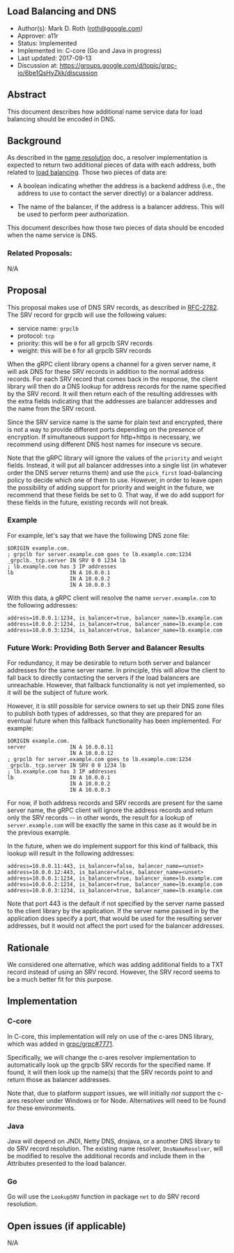 Load Balancing and DNS
----
* Author(s): Mark D. Roth (roth@google.com)
* Approver: a11r
* Status: Implemented
* Implemented in: C-core (Go and Java in progress)
* Last updated: 2017-09-13
* Discussion at: https://groups.google.com/d/topic/grpc-io/6be1QsHyZkk/discussion

## Abstract

This document describes how additional name service data for load
balancing should be encoded in DNS.

## Background

As described in the [name
resolution](https://github.com/grpc/grpc/blob/master/doc/naming.md) doc,
a resolver implementation is expected to return two additional pieces of
data with each address, both related to [load
balancing](https://github.com/grpc/grpc/blob/master/doc/load-balancing.md).
Those two pieces of data are:

- A boolean indicating whether the address is a backend address (i.e.,
  the address to use to contact the server directly) or a balancer
  address.

- The name of the balancer, if the address is a balancer address.
  This will be used to perform peer authorization.

This document describes how those two pieces of data should be encoded
when the name service is DNS.

### Related Proposals: 

N/A

## Proposal

This proposal makes use of DNS SRV records, as described in
[RFC-2782](https://tools.ietf.org/html/rfc2782).  The SRV record for
grpclb will use the following values:

- service name: `grpclb`
- protocol: `tcp`
- priority: this will be `0` for all grpclb SRV records
- weight: this will be `0` for all grpclb SRV records

When the gRPC client library opens a channel for a given server name,
it will ask DNS for these SRV records in addition to the normal address
records.  For each SRV record that comes back in the response, the
client library will then do a DNS lookup for address records for the name
specified by the SRV record.  It will then return each of the resulting
addresses with the extra fields indicating that the addresses are
balancer addresses and the name from the SRV record.

Since the SRV service name is the same for plain text and encrypted, there is
not a way to provide different ports depending on the presence of encryption. If
simultaneous support for http+https is necessary, we recommend using different
DNS host names for insecure vs secure.

Note that the gRPC library will ignore the values of the `priority` and
`weight` fields.  Instead, it will put all balancer addresses into a
single list (in whatever order the DNS server returns them) and use the
`pick_first` load-balancing policy to decide which one of them to use.
However, in order to leave open the possibility of adding support for
priority and weight in the future, we recommend that these fields be set
to 0.  That way, if we do add support for these fields in the future,
existing records will not break.

### Example

For example, let's say that we have the following DNS zone file:

```
$ORIGIN example.com.
; grpclb for server.example.com goes to lb.example.com:1234
_grpclb._tcp.server IN SRV 0 0 1234 lb
; lb.example.com has 3 IP addresses
lb                  IN A 10.0.0.1
                    IN A 10.0.0.2
                    IN A 10.0.0.3
```

With this data, a gRPC client will resolve the name `server.example.com`
to the following addresses:

```
address=10.0.0.1:1234, is_balancer=true, balancer_name=lb.example.com
address=10.0.0.2:1234, is_balancer=true, balancer_name=lb.example.com
address=10.0.0.3:1234, is_balancer=true, balancer_name=lb.example.com
```

### Future Work: Providing Both Server and Balancer Results

For redundancy, it may be desirable to return both server and balancer
addresses for the same server name.  In principle, this will allow the
client to fall back to directly contacting the servers if the load
balancers are unreachable.  However, that fallback functionality is not
yet implemented, so it will be the subject of future work.

However, it is still possible for service owners to set up their DNS
zone files to publish both types of addresses, so that they are prepared
for an eventual future when this fallback functionality has been
implemented.  For example:

```
$ORIGIN example.com.
server              IN A 10.0.0.11
                    IN A 10.0.0.12
; grpclb for server.example.com goes to lb.example.com:1234
_grpclb._tcp.server IN SRV 0 0 1234 lb
; lb.example.com has 3 IP addresses
lb                  IN A 10.0.0.1
                    IN A 10.0.0.2
                    IN A 10.0.0.3
```

For now, if both address records and SRV records are present for the
same server name, the gRPC client will ignore the address records and
return only the SRV records -- in other words, the result for a lookup
of `server.example.com` will be exactly the same in this case as it
would be in the previous example.

In the future, when we do implement support for this kind of fallback,
this lookup will result in the following addresses:

```
address=10.0.0.11:443, is_balancer=false, balancer_name=<unset>
address=10.0.0.12:443, is_balancer=false, balancer_name=<unset>
address=10.0.0.1:1234, is_balancer=true, balancer_name=lb.example.com
address=10.0.0.2:1234, is_balancer=true, balancer_name=lb.example.com
address=10.0.0.3:1234, is_balancer=true, balancer_name=lb.example.com
```

Note that port 443 is the default if not specified by the server name
passed to the client library by the application.  If the server name
passed in by the application does specify a port, that would be used for
the resulting server addresses, but it would not affect the port used
for the balancer addresses.

## Rationale

We considered one alternative, which was adding additional fields to a
TXT record instead of using an SRV record.  However, the SRV record
seems to be a much better fit for this purpose.

## Implementation

### C-core

In C-core, this implementation will rely on use of the c-ares DNS
library, which was added in
[grpc/grpc#7771](https://github.com/grpc/grpc/pull/7771).

Specifically, we will change the c-ares resolver implementation to
automatically look up the grpclb SRV records for the specified name.  If
found, it will then look up the name(s) that the SRV records point to
and return those as balancer addresses.

Note that, due to platform support issues, we will initially *not*
support the c-ares resolver under Windows or for Node.  Alternatives
will need to be found for these environments.

### Java

Java will depend on JNDI, Netty DNS, dnsjava, or a another DNS library
to do SRV record resolution. The existing name resolver, `DnsNameResolver`,
will be modified to resolve the additional records and include them in
the Attributes presented to the load balancer.

### Go

Go will use the `LookupSRV` function in package `net` to do SRV record
resolution.

## Open issues (if applicable)

N/A
